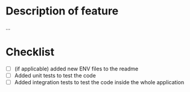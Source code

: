 # Description of feature
...

# Checklist
- [ ] (if applicable) added new ENV files to the readme
- [ ] Added unit tests to test the code
- [ ] Added integration tests to test the code inside the whole application
